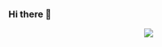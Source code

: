 ### Hi there 👋

<p align="center">
  <img src="https://github-readme-streak-stats.herokuapp.com/?user=brandontaylor156&theme=black-ice&hide_border=false" />
</p>
